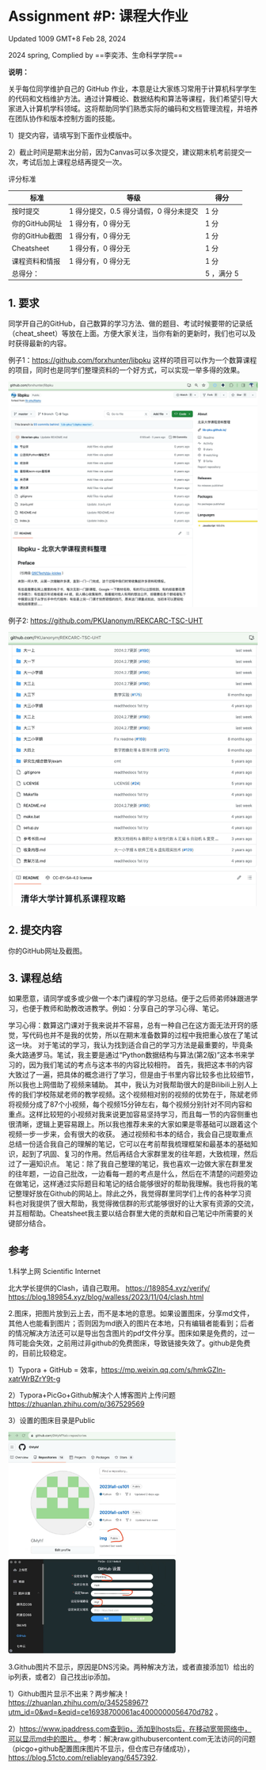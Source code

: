 # Assignment #P: 课程大作业

Updated 1009 GMT+8 Feb 28, 2024

2024 spring, Complied by ==李奕沛、生命科学学院==



**说明：**

关乎每位同学维护自己的 GitHub 作业，本意是让大家练习常用于计算机科学学生的代码和文档维护方法。通过计算概论、数据结构和算法等课程，我们希望引导大家进入计算机学科领域。这将帮助同学们熟悉实际的编码和文档管理流程，并培养在团队协作和版本控制方面的技能。

1）提交内容，请填写到下面作业模版中。

2）截止时间是期末出分前，因为Canvas可以多次提交，建议期末机考前提交一次，考试后加上课程总结再提交一次。



评分标准

| 标准           | 等级                                   | 得分       |
| -------------- | -------------------------------------- | ---------- |
| 按时提交       | 1 得分提交，0.5 得分请假，0 得分未提交 | 1 分       |
| 你的GitHub网址 | 1 得分有，0 得分无                     | 1 分       |
| 你的GitHub截图 | 1 得分有，0 得分无                     | 1 分       |
| Cheatsheet     | 1 得分有，0 得分无                     | 1 分       |
| 课程资料和情报 | 1 得分有，0 得分无                     | 1 分       |
| 总得分：       |                                        | 5 ，满分 5 |





## 1. 要求

同学开自己的GitHub，自己数算的学习方法、做的题目、考试时候要带的记录纸（cheat_sheet）等放在上面。方便大家关注，当你有新的更新时，我们也可以及时获得最新的内容。

例子1：https://github.com/forxhunter/libpku 这样的项目可以作为一个数算课程的项目，同时也是同学们整理资料的一个好方式，可以实现一举多得的效果。



![image-20240219114316139](https://raw.githubusercontent.com/GMyhf/img/main/img/image-20240219114316139.png)





例子2: https://github.com/PKUanonym/REKCARC-TSC-UHT

![image-20240219114436829](https://raw.githubusercontent.com/GMyhf/img/main/img/image-20240219114436829.png)



## 2. 提交内容

你的GitHub网址及截图。



## 3. 课程总结

如果愿意，请同学或多或少做一个本门课程的学习总结。便于之后师弟师妹跟进学习，也便于教师和助教改进教学。例如：分享自己的学习心得、笔记。

学习心得：数算这门课对于我来说并不容易，总有一种自己在这方面无法开窍的感觉，写代码也并不是我的优势，所以在期末准备数算的过程中我把重心放在了笔试这一块。
        对于笔试的学习，我认为找到适合自己的学习方法是最重要的，毕竟条条大路通罗马。笔试，我主要是通过“Python数据结构与算法(第2版)”这本书来学习的，因为我们笔试的考点与这本书的内容比较相符。
        首先，我把这本书的内容大致过了一遍，把具体的概念进行了学习，但是由于书里内容比较多也比较细节，所以我也上网借助了视频来辅助。
        其中，我认为对我帮助很大的是Bilibili上别人上传的我们学校陈斌老师的教学视频。这个视频相对别的视频的优势在于，陈斌老师将视频分成了87个小视频，每个视频15分钟左右，每个视频分别针对不同内容和重点。这样比较短的小视频对我来说更加容易坚持学习，而且每一节的内容侧重也很清晰，逻辑上更容易跟上。所以我也推荐未来的大家如果是零基础可以跟着这个视频一步一步来，会有很大的收获。
        通过视频和书本的结合，我会自己提取重点总结一份适合我自己的理解的笔记，它可以在考前帮我梳理框架和最基本的基础知识，起到了巩固、复习的作用。然后再结合大家群里发的往年题，大致梳理，然后过了一遍知识点。
笔记：除了我自己整理的笔记，我也喜欢一边做大家在群里发的往年题，一边自己批改，一边看每一题的考点是什么，然后在不清楚的问题旁边在做笔记，这样通过实际题目和笔记的结合能够很好的帮助我理解。我也将我的笔记整理好放在Github的网站上。除此之外，我觉得群里同学们上传的各种学习资料也对我提供了很大帮助，我觉得微信群的形式能够很好的让大家有资源的交流，并互相帮助。Cheatsheet我主要以结合群里大佬的贡献和自己笔记中所需要的关键部分结合。


## 参考

1.科学上网 Scientific Internet

北大学长提供的Clash，请自己取用。
https://189854.xyz/verify/
https://blog.189854.xyz/blog/walless/2023/11/04/clash.html



2.图床，把图片放到云上去，而不是本地的意思。如果设置图床，分享md文件，其他人也能看到图片；否则因为md嵌入的图片在本地，只有编辑者能看到；后者的情况解决方法还可以是导出包含图片的pdf文件分享。图床如果是免费的，过一阵可能会失效，之前用过非github的免费图床，导致链接失效了。github是免费的，目前比较稳定。

1）Typora + GitHub = 效率，https://mp.weixin.qq.com/s/hmkGZln-xatrWrBZrY9t-g

2）Typora+PicGo+Github解决个人博客图片上传问题 https://zhuanlan.zhihu.com/p/367529569

3）设置的图床目录是Public

<img src="https://raw.githubusercontent.com/GMyhf/img/main/img/image-20240228102834113.png" alt="image-20240228102834113" style="zoom:33%;" />



<img src="https://raw.githubusercontent.com/GMyhf/img/main/img/image-20240228102902018.png" alt="image-20240228102902018" style="zoom:33%;" />





3.Github图片不显示，原因是DNS污染。两种解决方法，或者直接添加1）给出的ip列表，或者2）自己找出ip添加。

1）Github图片显示不出来？两步解决！ https://zhuanlan.zhihu.com/p/345258967?utm_id=0&wd=&eqid=ce16938700061ac4000000056470d782 。

2）https://www.ipaddress.com查到ip，添加到hosts后，在移动宽带网络中，可以显示md中的图片。 参考：解决raw.githubusercontent.com无法访问的问题（picgo+github配置图床图片不显示，但仓库已存储成功），https://blog.51cto.com/reliableyang/6457392.  


